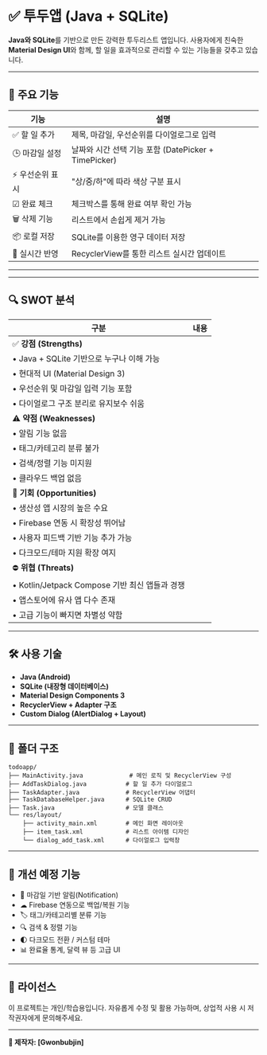 # ✅ 투두앱 (Java + SQLite)

**Java와 SQLite**를 기반으로 만든 강력한 투두리스트 앱입니다. 사용자에게 친숙한 **Material Design UI**와 함께, 할 일을 효과적으로 관리할 수 있는 기능들을 갖추고 있습니다.

---

## 🌟 주요 기능

| 기능        | 설명                                        |
| --------- | ----------------------------------------- |
| ✅ 할 일 추가  | 제목, 마감일, 우선순위를 다이얼로그로 입력                  |
| 🕒 마감일 설정 | 날짜와 시간 선택 기능 포함 (DatePicker + TimePicker) |
| ⚡ 우선순위 표시 | "상/중/하"에 따라 색상 구분 표시                      |
| ☑ 완료 체크   | 체크박스를 통해 완료 여부 확인 가능                      |
| 🗑 삭제 기능  | 리스트에서 손쉽게 제거 가능                           |
| 📦 로컬 저장  | SQLite를 이용한 영구 데이터 저장                     |
| 🔄 실시간 반영 | RecyclerView를 통한 리스트 실시간 업데이트             |

---



---

## 🔍 SWOT 분석

| 구분                                    | 내용 |
| ------------------------------------- | -- |
| ✅ **강점 (Strengths)**                  |    |
| • Java + SQLite 기반으로 누구나 이해 가능        |    |
| • 현대적 UI (Material Design 3)          |    |
| • 우선순위 및 마감일 입력 기능 포함                 |    |
| • 다이얼로그 구조 분리로 유지보수 쉬움                |    |
| ⚠ **약점 (Weaknesses)**                 |    |
| • 알림 기능 없음                            |    |
| • 태그/카테고리 분류 불가                       |    |
| • 검색/정렬 기능 미지원                        |    |
| • 클라우드 백업 없음                          |    |
| 🚀 **기회 (Opportunities)**             |    |
| • 생산성 앱 시장의 높은 수요                     |    |
| • Firebase 연동 시 확장성 뛰어남               |    |
| • 사용자 피드백 기반 기능 추가 가능                 |    |
| • 다크모드/테마 지원 확장 여지                    |    |
| ⛔ **위협 (Threats)**                    |    |
| • Kotlin/Jetpack Compose 기반 최신 앱들과 경쟁 |    |
| • 앱스토어에 유사 앱 다수 존재                    |    |
| • 고급 기능이 빠지면 차별성 약함                   |    |

---

## 🛠 사용 기술

* **Java (Android)**
* **SQLite (내장형 데이터베이스)**
* **Material Design Components 3**
* **RecyclerView + Adapter 구조**
* **Custom Dialog (AlertDialog + Layout)**

---

## 📁 폴더 구조

```
todoapp/
├── MainActivity.java             # 메인 로직 및 RecyclerView 구성
├── AddTaskDialog.java           # 할 일 추가 다이얼로그
├── TaskAdapter.java             # RecyclerView 어댑터
├── TaskDatabaseHelper.java      # SQLite CRUD
├── Task.java                    # 모델 클래스
└── res/layout/
    ├── activity_main.xml        # 메인 화면 레이아웃
    ├── item_task.xml            # 리스트 아이템 디자인
    └── dialog_add_task.xml      # 다이얼로그 입력창
```

---

## 🧩 개선 예정 기능

* 🔔 마감일 기반 알림(Notification)
* ☁ Firebase 연동으로 백업/복원 기능
* 🏷 태그/카테고리별 분류 기능
* 🔍 검색 & 정렬 기능
* 🌓 다크모드 전환 / 커스텀 테마
* 📊 완료율 통계, 달력 뷰 등 고급 UI

---

## 📜 라이선스

이 프로젝트는 개인/학습용입니다. 자유롭게 수정 및 활용 가능하며, 상업적 사용 시 저작권자에게 문의해주세요.

---

**💙 제작자: \[Gwonbubjin]**

